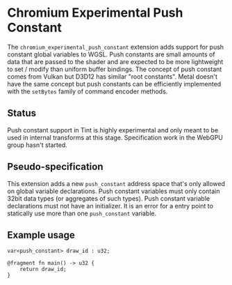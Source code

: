 # Chromium Experimental Push Constant

The `chromium_experimental_push_constant` extension adds support for push constant global variables to WGSL.
Push constants are small amounts of data that are passed to the shader and are expected to be more lightweight to set / modify than uniform buffer bindings.
The concept of push constant comes from Vulkan but D3D12 has similar "root constants".
Metal doesn't have the same concept but push constants can be efficiently implemented with the `setBytes` family of command encoder methods.

## Status

Push constant support in Tint is highly experimental and only meant to be used in internal transforms at this stage.
Specification work in the WebGPU group hasn't started.

## Pseudo-specification

This extension adds a new `push_constant` address space that's only allowed on global variable declarations.
Push constant variables must only contain 32bit data types (or aggregates of such types).
Push constant variable declarations must not have an initializer.
It is an error for a entry point to statically use more than one `push_constant` variable.

## Example usage

```
var<push_constant> draw_id : u32;

@fragment fn main() -> u32 {
    return draw_id;
}
```
